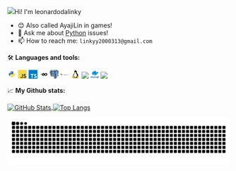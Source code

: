 <img src="https://raw.githubusercontent.com/iampavangandhi/iampavangandhi/master/gifs/Hi.gif" width="30px">Hi! I'm leonardodalinky

* 😊 Also called AyajiLin in games!
* 💬 Ask me about [Python](https://www.python.org/) issues!
* 📫 How to reach me: `linkyy2000313@gmail.com`

🛠 **Languages and tools:**  

[<code><img height="20" src="https://raw.githubusercontent.com/github/explore/80688e429a7d4ef2fca1e82350fe8e3517d3494d/topics/python/python.png"></code>](https://www.python.org/)
[<code><img height="20" src="https://raw.githubusercontent.com/github/explore/80688e429a7d4ef2fca1e82350fe8e3517d3494d/topics/javascript/javascript.png"></code>](https://www.javascript.com/)
[<code><img height="20" src="https://raw.githubusercontent.com/github/explore/80688e429a7d4ef2fca1e82350fe8e3517d3494d/topics/typescript/typescript.png"></code>](https://www.typescriptlang.org/)
[<code><img height="20" src="https://raw.githubusercontent.com/github/explore/80688e429a7d4ef2fca1e82350fe8e3517d3494d/topics/go/go.png"></code>](https://golang.org/) 
[<code><img height="20" src="https://raw.githubusercontent.com/github/explore/80688e429a7d4ef2fca1e82350fe8e3517d3494d/topics/postgresql/postgresql.png"></code>](https://www.postgresql.org/)
[<code><img height="20" src="https://raw.githubusercontent.com/github/explore/80688e429a7d4ef2fca1e82350fe8e3517d3494d/topics/mongodb/mongodb.png"></code>](https://www.mongodb.com/)
[<code><img height="20" src="https://raw.githubusercontent.com/github/explore/80688e429a7d4ef2fca1e82350fe8e3517d3494d/topics/linux/linux.png"></code>](https://www.linux.org/)
[<code><img height="20" src="https://manjaro.org/img/logo.svg"></code>](https://manjaro.org/)
[<code><img height="20" src="https://raw.githubusercontent.com/github/explore/80688e429a7d4ef2fca1e82350fe8e3517d3494d/topics/docker/docker.png"></code>](https://www.docker.com/)
[<code><img height="20" src="https://cdn.iconscout.com/icon/free/png-256/nginx-3521604-2945048.png"></code>](https://www.nginx.com/)

📈 **My Github stats:**

<a href="https://github.com/leonardodalinky/">
  <img align="center" alt="GitHub Stats" src="https://github-readme-stats.vercel.app/api?username=leonardodalinky&show_icons=true&bg_color=30,e96443,904e95&title_color=fff&text_color=fff&include_all_commits=true&count_private=true" />
</a>

<a href="https://github.com/leonardodalinky/">
  <img align="center" alt="Top Langs" src="https://github-readme-stats.vercel.app/api/top-langs/?username=leonardodalinky&layout=compact&theme=dracula" />
</a>

![Snake animation](https://raw.githubusercontent.com/leonardodalinky/leonardodalinky/snake/github-contribution-grid-snake.svg)
